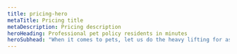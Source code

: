 ```yaml
---
title: pricing-hero
metaTitle: Pricing title
metaDescription: Pricing description
heroHeading: Professional pet policy residents in minutes
heroSubhead: "When it comes to pets, let us do the heavy lifting for as little as $5/month "
---
```


